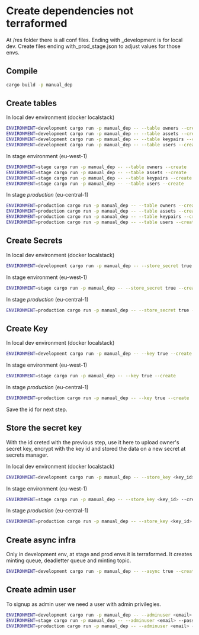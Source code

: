 
# Create dependencies not terraformed

At /res folder there is all conf files. Ending with _development is for local dev.
Create files ending with_prod_stage.json to adjust values for those envs.

## Compile

```bash
cargo build -p manual_dep
```

## Create tables

In local dev environment (docker localstack)

```bash
ENVIRONMENT=development cargo run -p manual_dep -- --table owners --create
ENVIRONMENT=development cargo run -p manual_dep -- --table assets --create
ENVIRONMENT=development cargo run -p manual_dep -- --table keypairs --create
ENVIRONMENT=development cargo run -p manual_dep -- --table users --create
```

In stage environment (eu-west-1)

```bash
ENVIRONMENT=stage cargo run -p manual_dep -- --table owners --create
ENVIRONMENT=stage cargo run -p manual_dep -- --table assets --create
ENVIRONMENT=stage cargo run -p manual_dep -- --table keypairs --create
ENVIRONMENT=stage cargo run -p manual_dep -- --table users --create
```

In stage *production* (eu-central-1)

```bash
ENVIRONMENT=production cargo run -p manual_dep -- --table owners --create
ENVIRONMENT=production cargo run -p manual_dep -- --table assets --create
ENVIRONMENT=production cargo run -p manual_dep -- --table keypairs --create
ENVIRONMENT=production cargo run -p manual_dep -- --table users --create
```

## Create Secrets

In local dev environment (docker localstack)

```bash
ENVIRONMENT=development cargo run -p manual_dep -- --store_secret true --create
```

In stage environment (eu-west-1)

```bash
ENVIRONMENT=stage cargo run -p manual_dep -- --store_secret true --create
```

In stage *production* (eu-central-1)

```bash
ENVIRONMENT=production cargo run -p manual_dep -- --store_secret true --create
```

## Create Key

In local dev environment (docker localstack)

```bash
ENVIRONMENT=development cargo run -p manual_dep -- --key true --create
```

In stage environment (eu-west-1)

```bash
ENVIRONMENT=stage cargo run -p manual_dep -- --key true --create
```

In stage *production* (eu-central-1)

```bash
ENVIRONMENT=production cargo run -p manual_dep -- --key true --create
```

Save the id for next step.

## Store the secret key

With the id creted with the previous step, use it here to upload owner's secret key, encrypt with the key id and stored the data on a new secret at secrets manager.

In local dev environment (docker localstack)

```bash
ENVIRONMENT=development cargo run -p manual_dep -- --store_key <key_id> --create
```

In stage environment (eu-west-1)

```bash
ENVIRONMENT=stage cargo run -p manual_dep -- --store_key <key_id> --create
```

In stage *production* (eu-central-1)

```bash
ENVIRONMENT=production cargo run -p manual_dep -- --store_key <key_id> --create
```

## Create async infra

Only in development env, at stage and prod envs it is terraformed. It creates minting queue, deadletter queue and minting topic. 

```bash
ENVIRONMENT=development cargo run -p manual_dep -- --async true --create
```

## Create admin user

To signup as admin user we need a user with admin privilegies.

```bash
ENVIRONMENT=development cargo run -p manual_dep -- --adminuser <email> --password <pass> --create
ENVIRONMENT=stage cargo run -p manual_dep -- --adminuser <email> --password <pass> --create
ENVIRONMENT=production cargo run -p manual_dep -- --adminuser <email> --password <pass> --create
```
